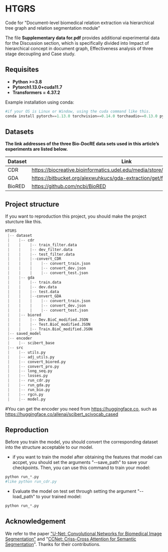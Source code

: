 # HTGRS
Code for "Document-level biomedical relation extraction via hierarchical tree graph and relation segmentation module"

The file **Supplementary data for.pdf** provides additional experimental data for the Discussion section, which is specifically divided into 
Impact of hierarchical concept in document graph, Effectiveness analysis of three stage decoupling and Case study.

## Requisites

- **Python >=3.8**
- **Pytorch1.13.0+cuda11.7**
- **Transformers = 4.37.2**

Example installation using conda:

```Python
#if your OS is Linux or Window, using the cuda command like this.
conda install pytorch==1.13.0 torchvision==0.14.0 torchaudio==0.13.0 pytorch-cuda=11.7 -c pytorch -c nvidia
```

## Datasets

**The link addresses of the three Bio-DocRE data sets used in this article’s experiments are listed below.**

| Dataset | Link |
| ------- | ---- |
| CDR     |   https://biocreative.bioinformatics.udel.edu/media/store/files/2016/CDR_Data.zip   |
| GDA     |   https://bitbucket.org/alexwuhkucs/gda-extraction/get/fd4a7409365e.zip   |
| BioRED  |   https://github.com/ncbi/BioRED   |

## Project structure
If you want to reproduction this project, you should make the project sturcture like this.
```Python
HTGRS
 |-- dataset
 |    |-- cdr
 |    |    |-- train_filter.data
 |    |    |-- dev_filter.data
 |    |    |-- test_filter.data
 |    |    |--convert_CDR
 |    |    |    |-- convert_train.json
 |    |    |    |-- convert_dev.json 
 |    |    |    |-- convert_test.json
 |    |-- gda
 |    |    |-- train.data
 |    |    |-- dev.data
 |    |    |-- test.data
 |    |    |--convert_GDA
 |    |    |    |-- convert_train.json
 |    |    |    |-- convert_dev.json 
 |    |    |    |-- convert_test.json
 |    |-- biored
 |    |    |-- Dev.BioC_modified.JSON
 |    |    |-- Test.BioC_modified.JSON
 |    |    |-- Train.BioC_modified.JSON
 |-- saved_model
 |-- encoder
 |    |-- scibert_base
 |-- src
 |    |-- utils.py
 |    |-- adj_utils.py
 |    |-- convert_biored.py
 |    |-- convert_pro.py
 |    |-- long_seq.py
 |    |-- losses.py
 |    |-- run_cdr.py
 |    |-- run_gda.py
 |    |-- run_bio.py
 |    |-- rgcn.py
 |    |-- model.py
```
 #You can get the encoder you need from https://huggingface.co, such as https://huggingface.co/allenai/scibert_scivocab_cased

## Reproduction

Before you train the model, you should convert the corresponding dataset into the structure acceptable to our model.

- if you want to train the model after obtaining the features that model can accpet, you should set the arguments  "--save_path" to save your checkpoints. Then, you can use this command to train your model:

```Python
python run_*.py 
#like python run_cdr.py
```



- Evaluate the model on test set through setting the argument "--load_path" to your trained model:

```Python
python run_*.py
```

## Acknowledgement

We refer to the paper ["U-Net: Convolutional Networks for Biomedical Image Segmentation"](https://link.springer.com/chapter/10.1007/978-3-319-24574-4_28) and "[CCNet: Criss-Cross Attention for Semantic Segmentation](https://openaccess.thecvf.com/content_ICCV_2019/html/Huang_CCNet_Criss-Cross_Attention_for_Semantic_Segmentation_ICCV_2019_paper.html?ref=https://githubhelp.com)". Thanks for their contributions.
